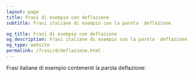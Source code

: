 ```yaml
---
layout: page
title: Frasi di esempio con deflazione 
subtitle: Frasi italiane di esempio con la parola  deflazione

og_title: Frasi di esempio con deflazione 
og_description: Frasi italiane di esempio con la parola  deflazione
og_type: website
permalink: /frasi/d/deflazione.html
---
```


Frasi italiane di esempio contenenti la parola deflazione:


